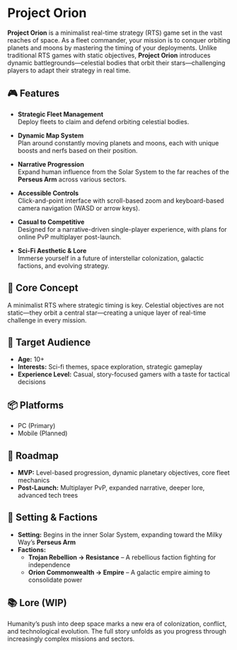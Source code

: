 # Project Orion

**Project Orion** is a minimalist real-time strategy (RTS) game set in the vast reaches of space. As a fleet commander, your mission is to conquer orbiting planets and moons by mastering the timing of your deployments. Unlike traditional RTS games with static objectives, **Project Orion** introduces dynamic battlegrounds—celestial bodies that orbit their stars—challenging players to adapt their strategy in real time.

## 🎮 Features

- **Strategic Fleet Management**  
  Deploy fleets to claim and defend orbiting celestial bodies.

- **Dynamic Map System**  
  Plan around constantly moving planets and moons, each with unique boosts and nerfs based on their position.

- **Narrative Progression**  
  Expand human influence from the Solar System to the far reaches of the **Perseus Arm** across various sectors.

- **Accessible Controls**  
  Click-and-point interface with scroll-based zoom and keyboard-based camera navigation (WASD or arrow keys).

- **Casual to Competitive**  
  Designed for a narrative-driven single-player experience, with plans for online PvP multiplayer post-launch.

- **Sci-Fi Aesthetic & Lore**  
  Immerse yourself in a future of interstellar colonization, galactic factions, and evolving strategy.

## 🧠 Core Concept

A minimalist RTS where strategic timing is key. Celestial objectives are not static—they orbit a central star—creating a unique layer of real-time challenge in every mission.

## 👥 Target Audience

- **Age:** 10+  
- **Interests:** Sci-fi themes, space exploration, strategic gameplay  
- **Experience Level:** Casual, story-focused gamers with a taste for tactical decisions

## 📦 Platforms

- PC (Primary)
- Mobile (Planned)

## 🚀 Roadmap

- **MVP:** Level-based progression, dynamic planetary objectives, core fleet mechanics  
- **Post-Launch:** Multiplayer PvP, expanded narrative, deeper lore, advanced tech trees

## 🌌 Setting & Factions

- **Setting:** Begins in the inner Solar System, expanding toward the Milky Way’s **Perseus Arm**
- **Factions:**
  - **Trojan Rebellion -> Resistance** – A rebellious faction fighting for independence
  - **Orion Commonwealth -> Empire** – A galactic empire aiming to consolidate power

## 📚 Lore (WIP)

Humanity’s push into deep space marks a new era of colonization, conflict, and technological evolution. The full story unfolds as you progress through increasingly complex missions and sectors.
